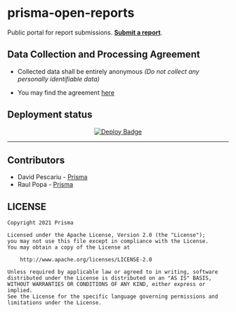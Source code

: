 # prisma-open-reports
Public portal for report submissions. **[Submit a report](https://reports.prisma-safety.com)**.

## Data Collection and Processing Agreement

- Collected data shall be entirely anonymous _(Do not collect any personally identifiable data)_

- You may find the agreement [here](public/docs/Acord-Prelucrarea-Datelor-Furnizate-pe-Platforma-Open-Reports.pdf)

## Deployment status

<p align=center>
    <a href="https://app.netlify.com/sites/prisma-open-reports/deploys">
        <img src="https://api.netlify.com/api/v1/badges/90d2da5b-38fb-450d-82a3-43503f77b9b4/deploy-status" alt="Deploy Badge" />
    </a>
</p>

---

## Contributors
- David Pescariu - [Prisma](https://github.com/prisma-ro)
- Raul Popa - [Prisma](https://github.com/prisma-ro)

## LICENSE
```
Copyright 2021 Prisma

Licensed under the Apache License, Version 2.0 (the "License");
you may not use this file except in compliance with the License.
You may obtain a copy of the License at

    http://www.apache.org/licenses/LICENSE-2.0

Unless required by applicable law or agreed to in writing, software
distributed under the License is distributed on an "AS IS" BASIS,
WITHOUT WARRANTIES OR CONDITIONS OF ANY KIND, either express or implied.
See the License for the specific language governing permissions and
limitations under the License.
```
